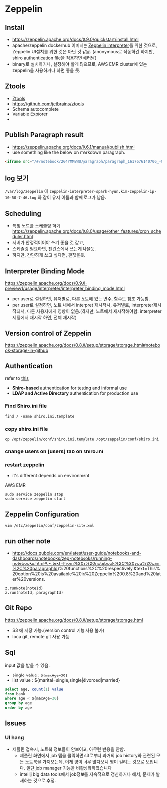 # Zeppelin

## Install
- https://zeppelin.apache.org/docs/0.9.0/quickstart/install.html
- apache/zeppelin dockerhub 이미지는 [Zeppelin interpreter](https://zeppelin.apache.org/docs/0.9.0/quickstart/docker.html)를 위한 것으로, Zeppelin UI설치를 위한 것은 아닌 것 같음. (anonymous로 작동하긴 하지만, shiro authentication file을 적용하면 에러남)
- binary로 설치하거나, 설정해야 할게 많으므로, AWS EMR cluster에 있는 zeppelin을 사용하거나 하면 좋을 듯.

## Ztools
- [Ztools](https://blog.jetbrains.com/idea/2020/10/ztools-for-apache-zeppelin/)
- https://github.com/jetbrains/ztools
- Schema autocomplete
- Variable Explorer
-  

## Publish Paragraph result
- https://zeppelin.apache.org/docs/0.6.1/manual/publish.html
- use something like the below on markdown paragraph.
```html
<iframe src="/#/notebook/2G4YMMBWU/paragraph/paragraph_1617676140706_-858949505?asIframe" width="100%"></iframe>
```

## log 보기
`/var/log/zeppelin` 에 `zeppelin-interpreter-spark-hyun.kim-zeppelin-ip-10-50-7-46.log` 와 같이 유저 이름과 함께 로그가 남음.

## Scheduling
- 특정 노트를 스케줄링 하기
https://zeppelin.apache.org/docs/0.8.0/usage/other_features/cron_scheduler.html
- 서버가 안정적이어야 쓰기 좋을 것 같고,
- 스케줄링 필요하면, 젠킨스에서 쓰는게 나을듯.
- 하지만, 간단하게 쓰고 싶다면, 괜찮을듯.

## Interpreter Binding Mode
https://zeppelin.apache.org/docs/0.9.0-preview1/usage/interpreter/interpreter_binding_mode.html
- per user로 설정하면, 유저별로, 다른 노트에 있는 변수, 함수도 참조 가능함.
- per user로 설정하면, 노트 내에서 interpret 재시작시, 유저별로, interpreter재시작되서, 다른 사용자에게 영향이 없음.(하지만, 노트에서 재시작해야함. interpreter세팅에서 재시작 하면, 전체 재시작)

## Version control of Zeppelin
https://zeppelin.apache.org/docs/0.8.0/setup/storage/storage.html#notebook-storage-in-github

## Authentication
refer to [this](https://zeppelin.apache.org/docs/latest/setup/security/shiro_authentication.html#overview)

- **Shiro-based** authentication for testing and informal use
- **LDAP and Active Directory** authentication for production use

### Find Shiro.ini file
```
find / -name shiro.ini.template
```

### copy shiro.ini file
```shell
cp /opt/zeppelin/conf/shiro.ini.template /opt/zeppelin/conf/shiro.ini
```

### change users on [users] tab on shiro.ini

### restart zeppelin
- it's different depends on environment

AWS EMR
```shell
sudo service zeppelin stop
sudo service zeppelin start
```

## Zeppelin Configuration
```
vim /etc/zeppelin/conf/zeppelin-site.xml
```

## run other note
- https://docs.qubole.com/en/latest/user-guide/notebooks-and-dashboards/notebooks/zep-notebooks/running-notebooks.html#:~:text=From%20a%20notebook%2C%20you%20can,%2C%20paragraphId)%20functions%2C%20respectively.&text=This%20option%20is%20available%20in%20Zeppelin%200.8%20and%20later%20versions.
```
z.runNote(noteId)
z.run(noteId, paragraphId)
```

## Git Repo
https://zeppelin.apache.org/docs/0.8.0/setup/storage/storage.html
- S3 에 저장 가능.(version control 기능 사용 불가)
- loca git, remote git 사용 가능

## Sql
input 값을 받을 수 있음. 
- single value : `${maxAge=30}`
- list value : ${marital=single,single|divorced|married}
```sql
select age, count(1) value 
from bank 
where age < ${maxAge=30} 
group by age 
order by age
```

## Issues
### UI hang
- 제플린 접속시, 노트북 정보들이 안보이고, 아무런 반응을 안함.
    - 제플린 화면에서 job 탭을 클릭하면 s3로부터 과거의 job history와 관련된 모든 노트북을 가져오는데, 
      이게 양이 너무 많다보니 행이 걸리는 것으로 보입니다. 
      일단 job manager 기능을 비활성화하였습니다
    - intellij big data tools에서 job정보를 지속적으로 갱신하거나 해서, 문제가 발새하는 것으로 추정.

